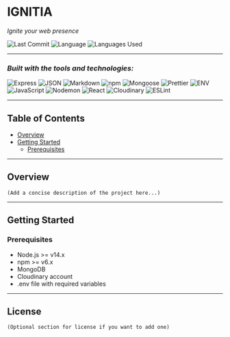 # IGNITIA

_Ignite your web presence_

![Last Commit](https://img.shields.io/badge/last%20commit-today-brightgreen)
![Language](https://img.shields.io/badge/javascript-98.9%25-blue)
![Languages Used](https://img.shields.io/badge/languages-2-blue)

---

### _Built with the tools and technologies:_

![Express](https://img.shields.io/badge/Express-black?logo=express&logoColor=white)
![JSON](https://img.shields.io/badge/JSON-black?logo=json&logoColor=white)
![Markdown](https://img.shields.io/badge/Markdown-black?logo=markdown&logoColor=white)
![npm](https://img.shields.io/badge/npm-red?logo=npm&logoColor=white)
![Mongoose](https://img.shields.io/badge/Mongoose-orange?logo=mongoose)
![Prettier](https://img.shields.io/badge/Prettier-ffd700?logo=prettier)
![ENV](https://img.shields.io/badge/.ENV-yellowgreen)
![JavaScript](https://img.shields.io/badge/JavaScript-yellow?logo=javascript)
![Nodemon](https://img.shields.io/badge/Nodemon-green?logo=nodemon)
![React](https://img.shields.io/badge/React-61DAFB?logo=react&logoColor=black)
![Cloudinary](https://img.shields.io/badge/Cloudinary-blue?logo=cloudinary)
![ESLint](https://img.shields.io/badge/ESLint-purple?logo=eslint)

---

## Table of Contents

- [Overview](#overview)
- [Getting Started](#getting-started)
  - [Prerequisites](#prerequisites)

---

## Overview

`(Add a concise description of the project here...)`

---

## Getting Started

### Prerequisites

- Node.js >= v14.x
- npm >= v6.x
- MongoDB
- Cloudinary account
- .env file with required variables

---

## License

`(Optional section for license if you want to add one)`
